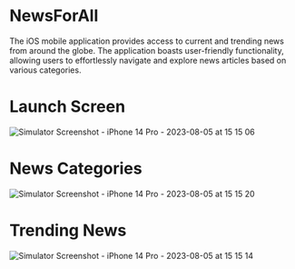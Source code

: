 # NewsForAll
The iOS mobile application provides access to current and trending news from around the globe.
The application boasts user-friendly functionality, allowing users to effortlessly navigate and explore news articles based on various categories.

# Launch Screen
![Simulator Screenshot - iPhone 14 Pro - 2023-08-05 at 15 15 06](https://github.com/Shwetaambarkhane/NewsForAll/assets/66417077/04dc96b8-e01d-46af-ba4a-9a73cb36b01f)

# News Categories
![Simulator Screenshot - iPhone 14 Pro - 2023-08-05 at 15 15 20](https://github.com/Shwetaambarkhane/NewsForAll/assets/66417077/16be4091-07bc-4c82-9a42-b90e26839a76)

# Trending News
![Simulator Screenshot - iPhone 14 Pro - 2023-08-05 at 15 15 14](https://github.com/Shwetaambarkhane/NewsForAll/assets/66417077/1eb26450-648f-4821-a521-5942801446cd)
